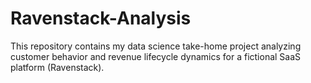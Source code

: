 # Ravenstack-Analysis
This repository contains my data science take-home project analyzing customer behavior and revenue lifecycle dynamics for a fictional SaaS platform (Ravenstack).
